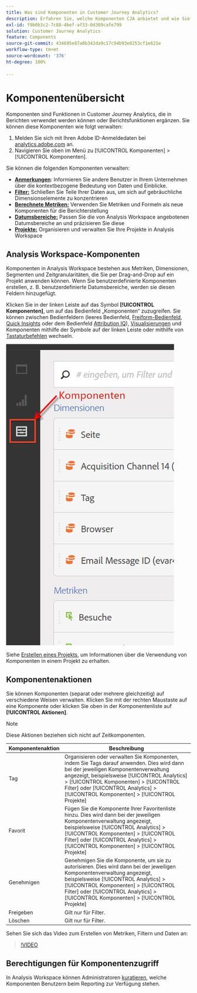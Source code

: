 ```yaml
---
title: Was sind Komponenten in Customer Journey Analytics?
description: Erfahren Sie, welche Komponenten CJA anbietet und wie Sie sie für die Berichterstellung verwenden können.
exl-id: f9b0b3c2-7c88-4bef-af33-0d309cafe799
solution: Customer Journey Analytics
feature: Components
source-git-commit: 434695e87a0b342da9c17c94b93e0253cf1e621e
workflow-type: tm+mt
source-wordcount: '376'
ht-degree: 100%

---
```


# Komponentenübersicht

Komponenten sind Funktionen in Customer Journey Analytics, die in Berichten verwendet werden können oder Berichtsfunktionen ergänzen. Sie können diese Komponenten wie folgt verwalten:

1. Melden Sie sich mit Ihren Adobe ID-Anmeldedaten bei [analytics.adobe.com](https://analytics.adobe.com) an.
2. Navigieren Sie oben im Menü zu [!UICONTROL Komponenten] > [!UICONTROL Komponenten].

Sie können die folgenden Komponenten verwalten:

* [**Anmerkungen**](/help/components/annotations/overview.md): Informieren Sie andere Benutzer in Ihrem Unternehmen über die kontextbezogene Bedeutung von Daten und Einblicke.
* [**Filter:**](filters/filters-overview.md) Schließen Sie Teile Ihrer Daten aus, um sich auf gebräuchliche Dimensionselemente zu konzentrieren
* [**Berechnete Metriken:**](calc-metrics/calc-metr-overview.md) Verwenden Sie Metriken und Formeln als neue Komponenten für die Berichterstellung
* [**Datumsbereiche:**](date-ranges/overview.md) Passen Sie die von Analysis Workspace angebotenen Datumsbereiche an und präzisieren Sie diese
* [**Projekte:**](/help/analysis-workspace/home.md) Organisieren und verwalten Sie Ihre Projekte in Analysis Workspace

## Analysis Workspace-Komponenten

Komponenten in Analysis Workspace bestehen aus Metriken, Dimensionen, Segmenten und Zeitgranularitäten, die Sie per Drag-and-Drop auf ein Projekt anwenden können. Wenn Sie benutzerdefinierte Komponenten erstellen, z. B. benutzerdefinierte Datumsbereiche, werden sie diesen Feldern hinzugefügt.

Klicken Sie in der linken Leiste auf das Symbol **[!UICONTROL Komponenten]**, um auf das Bedienfeld „Komponenten“ zuzugreifen. Sie können zwischen Bedienfeldern (leeres Bedienfeld, [Freiform-Bedienfeld](/help/analysis-workspace/visualizations/freeform-table/freeform-table.md), [Quick Insights](/help/analysis-workspace/c-panels/quickinsight.md) oder dem Bedienfeld [Attribution IQ](/help/analysis-workspace/c-panels/attribution.md)), [Visualisierungen](/help/analysis-workspace/visualizations/freeform-analysis-visualizations.md) und Komponenten mithilfe der Symbole auf der linken Leiste oder mithilfe von [Tastaturbefehlen](/help/analysis-workspace/build-workspace-project/fa-shortcut-keys.md) wechseln.

![](assets/components.png)

Siehe [Erstellen eines Projekts](/help/analysis-workspace/home.md), um Informationen über die Verwendung von Komponenten in einem Projekt zu erhalten.

## Komponentenaktionen

Sie können Komponenten (separat oder mehrere gleichzeitig) auf verschiedene Weisen verwalten. Klicken Sie mit der rechten Maustaste auf eine Komponente oder klicken Sie oben in der Komponentenliste auf **[!UICONTROL Aktionen]**.

>[!NOTE]
>
>Diese Aktionen beziehen sich nicht auf Zeitkomponenten.

| Komponentenaktion | Beschreibung |
| --- | --- |
| Tag | Organisieren oder verwalten Sie Komponenten, indem Sie Tags darauf anwenden. Dies wird dann bei der jeweiligen Komponentenverwaltung angezeigt, beispielsweise [!UICONTROL Analytics] > [!UICONTROL Komponenten] > [!UICONTROL Filter] oder [!UICONTROL Analytics] > [!UICONTROL Komponenten] > [!UICONTROL Projekte] |
| Favorit | Fügen Sie die Komponente Ihrer Favoritenliste hinzu. Dies wird dann bei der jeweiligen Komponentenverwaltung angezeigt, beispielsweise [!UICONTROL Analytics] > [!UICONTROL Komponenten] > [!UICONTROL Filter] oder [!UICONTROL Analytics] > [!UICONTROL Komponenten] > [!UICONTROL Projekte] |
| Genehmigen | Genehmigen Sie die Komponente, um sie zu autorisieren. Dies wird dann bei der jeweiligen Komponentenverwaltung angezeigt, beispielsweise [!UICONTROL Analytics] > [!UICONTROL Komponenten] > [!UICONTROL Filter] oder [!UICONTROL Analytics] > [!UICONTROL Komponenten] > [!UICONTROL Projekte] |
| Freigeben | Gilt nur für Filter. |
| Löschen | Gilt nur für Filter. |

Sehen Sie sich das Video zum Erstellen von Metriken, Filtern und Daten an:

>[!VIDEO](https://video.tv.adobe.com/v/23979)

## Berechtigungen für Komponentenzugriff

In Analysis Workspace können Administratoren [kuratieren](/help/analysis-workspace/curate-share/curate.md), welche Komponenten Benutzern beim Reporting zur Verfügung stehen.
